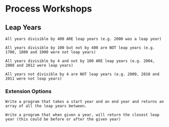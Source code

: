 # Process Workshops

## Leap Years


```
All years divisible by 400 ARE leap years (e.g. 2000 was a leap year)
```
```
All years divisible by 100 but not by 400 are NOT leap years (e.g. 1700, 1800 and 1900 were not leap years)
```
```
All years divisible by 4 and not by 100 ARE leap years (e.g. 2004, 2008 and 2012 were leap years)
```
```
All years not divisible by 4 are NOT leap years (e.g. 2009, 2010 and 2011 were not leap years)
```

### Extension Options

```
Write a program that takes a start year and an end year and returns an array of all the leap years between.
```
```
Write a program that when given a year, will return the closest leap year (this could be before or after the given year)
```